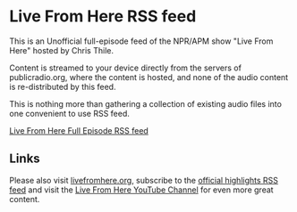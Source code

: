 # Live From Here RSS feed

This is an Unofficial full-episode feed of the NPR/APM show "Live From Here"
hosted by Chris Thile.

Content is streamed to your device directly from the servers of publicradio.org,
where the content is hosted, and none of the audio content is re-distributed by
this feed.

This is nothing more than gathering a collection of existing audio files into
one convenient to use RSS feed.

[Live From Here Full Episode RSS feed](https://raw.githubusercontent.com/slacy/lfhrss/master/lfh.rss)

## Links

Please also visit [livefromhere.org](http://livefromhere.org), subscribe to the [official
highlights RSS
feed](https://feeds.publicradio.org/public_feeds/a-prairie-home-companion-highlights/rss/rss)
and visit the [Live From Here YouTube Channel](https://www.youtube.com/user/PrairieHomeVideos)
for even more great content.
